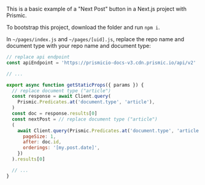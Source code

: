 This is a basic example of a "Next Post" button in a Next.js project with Prismic.

To bootstrap this project, download the folder and run `npm i`.

In `~/pages/index.js` and `~/pages/[uid].js`, replace the repo name and document type with your repo name and document type:

```js
// replace api endpoint
const apiEndpoint = 'https://prismicio-docs-v3.cdn.prismic.io/api/v2'

// ...

export async function getStaticProps({ params }) {
  // replace document type ("article")
  const response = await Client.query(
    Prismic.Predicates.at('document.type', 'article'),
  )
  const doc = response.results[0]
  const nextPost = // replace document type ("article")
  (
    await Client.query(Prismic.Predicates.at('document.type', 'article'), {
      pageSize: 1,
      after: doc.id,
      orderings: '[my.post.date]',
    })
  ).results[0]

  // ...
}
```
